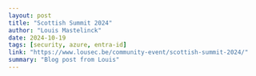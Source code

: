```yaml
---
layout: post
title: "Scottish Summit 2024"
author: "Louis Mastelinck"
date: 2024-10-19
tags: [security, azure, entra-id]
link: "https://www.lousec.be/community-event/scottish-summit-2024/"
summary: "Blog post from Louis"
---
```


